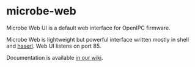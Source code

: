 # microbe-web

Microbe Web UI is a default web interface for OpenIPC firmware.

Microbe Web is lightweight but powerful interface written mostly in shell
and [haserl][haserl]. Web UI listens on port 85.

Documentation is available [in our wiki][wiki].

[haserl]: http://haserl.sourceforge.net/
[wiki]: https://github.com/OpenIPC/firmware/wiki/microbe-web
